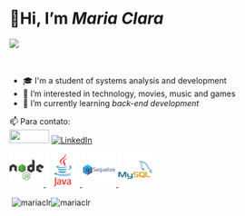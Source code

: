 # 👋Hi, I’m *Maria Clara*

<p align="left"><img src="https://i.pinimg.com/originals/75/8f/1c/758f1cd8cede9c3e4711306fc030f4ce.gif" width="250">
</p>
<br>

- :mortar_board: I'm a student of systems analysis and development 
- 👀 I’m interested in technology, movies, music and games 
- 🌱 I’m currently learning *back-end development*


📫 Para contato: <br>
 <a href = "mailto:contatom.claraoliveiraramos@gmail.com"><img src="https://img.shields.io/badge/Gmail-D14836?style=for-the-badge&logo=gmail&logoColor=white" target="_blank" width="70" height="24" ></a> [![LinkedIn](https://img.shields.io/badge/LinkedIn-000?style=for-the-badge&logo=linkedin&logoColor=0E76A8)](https://www.linkedin.com/in/mariaclararamos/)


<p align="left">
  <a href="https://nodejs.org/" target="_blank" rel="noreferrer">
    <img src="https://raw.githubusercontent.com/devicons/devicon/master/icons/nodejs/nodejs-original-wordmark.svg" alt="Node.js" width="60" height="60"/>
  </a>
  <a href="https://www.java.com/" target="_blank" rel="noreferrer">
    <img src="https://raw.githubusercontent.com/devicons/devicon/master/icons/java/java-original-wordmark.svg" alt="Java" width="60" height="60"/>
  </a>
  <a href="https://sequelize.org/" target="_blank" rel="noreferrer">
    <img src="https://raw.githubusercontent.com/devicons/devicon/master/icons/sequelize/sequelize-original-wordmark.svg" alt="Sequelize" width="60" height="60"/>
  </a>
  <a href="https://www.mysql.com/" target="_blank" rel="noreferrer">
    <img src="https://raw.githubusercontent.com/devicons/devicon/master/icons/mysql/mysql-original-wordmark.svg" alt="MySQL" width="60" height="60"/>
  </a>
</p>



<p>&nbsp;<img align="center" src="https://github-readme-stats.vercel.app/api?username=mariaclr&show_icons=true&theme=dark&locale=en" alt="mariaclr" 

<p><img align="center" src="https://github-readme-streak-stats.herokuapp.com/?user=mariaclr&theme=dark" alt="mariaclr" /></p>



<!---
MariaClr/MariaClr is a ✨ special ✨ repository because its `README.md` (this file) appears on your GitHub profile.
You can click the Preview link to take a look at your changes.
--->
